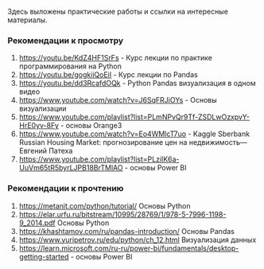 Здесь выложены практические работы и ссылки на интересные материалы.

### Рекомендации к просмотру
1. https://youtu.be/KdZ4HF1SrFs - Курс лекции по практике программирования на Python
2. https://youtu.be/gogkiiQoEiI - Курс лекции по Pandas
3. https://youtu.be/dd3RcafdOQk - Python Pandas визуализация в одном видео
4. https://www.youtube.com/watch?v=J6SqFRJiOYs - Основы визуализации
5. https://www.youtube.com/playlist?list=PLmNPvQr9Tf-ZSDLwOzxpvY-HrE0yv-8Fy - основы Orange3
6. https://www.youtube.com/watch?v=Eo4WMlcT7uo - Kaggle Sberbank Russian Housing Market: прогнозирование цен на недвижимость— Евгений Патеха
7. https://www.youtube.com/playlist?list=PLzilK6a-UuVm65tR5byrLJPB18BrTMlAO - основы Power BI

### Рекомендации к прочтению
1. https://metanit.com/python/tutorial/ Основы Python
1. https://elar.urfu.ru/bitstream/10995/28769/1/978-5-7996-1198-9_2014.pdf Основы Python
1. https://khashtamov.com/ru/pandas-introduction/ Основы Pandas
1. https://www.yuripetrov.ru/edu/python/ch_12.html Визуализация данных
7. https://learn.microsoft.com/ru-ru/power-bi/fundamentals/desktop-getting-started - основы Power BI
